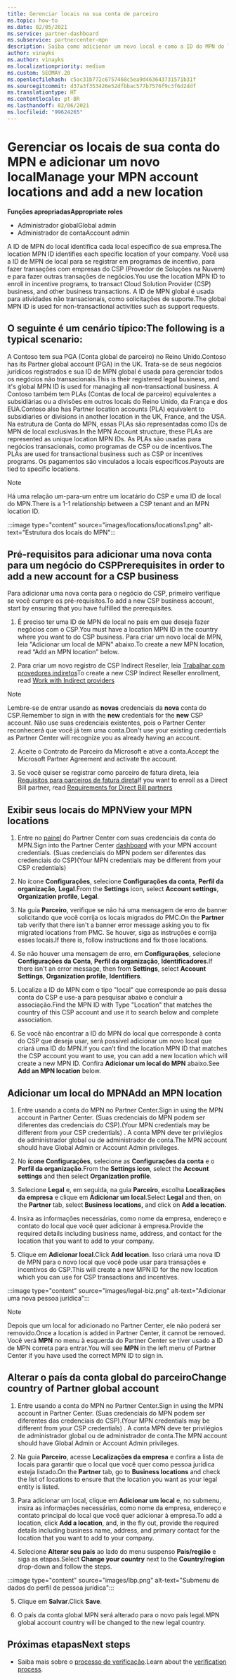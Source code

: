 ```yaml
---
title: Gerenciar locais na sua conta de parceiro
ms.topic: how-to
ms.date: 02/05/2021
ms.service: partner-dashboard
ms.subservice: partnercenter-mpn
description: Saiba como adicionar um novo local e como a ID do MPN do local é usada em programas de incentivo, negócios do CSP, assinaturas e outras transações.
author: vinayks
ms.author: vinayks
ms.localizationpriority: medium
ms.custom: SEOMAY.20
ms.openlocfilehash: c5ac31b772c6757468c5ea9d463643731571b31f
ms.sourcegitcommit: d37a3f353426e52dfbbac577b7576f9c3f6d2ddf
ms.translationtype: HT
ms.contentlocale: pt-BR
ms.lasthandoff: 02/06/2021
ms.locfileid: "99624265"
---
```

# <a name="manage-your-mpn-account-locations-and-add-a-new-location"></a><span data-ttu-id="d6213-103">Gerenciar os locais de sua conta do MPN e adicionar um novo local</span><span class="sxs-lookup"><span data-stu-id="d6213-103">Manage your MPN account locations and add a new location</span></span>


<span data-ttu-id="d6213-104">**Funções apropriadas**</span><span class="sxs-lookup"><span data-stu-id="d6213-104">**Appropriate roles**</span></span>

- <span data-ttu-id="d6213-105">Administrador global</span><span class="sxs-lookup"><span data-stu-id="d6213-105">Global admin</span></span>
- <span data-ttu-id="d6213-106">Administrador de conta</span><span class="sxs-lookup"><span data-stu-id="d6213-106">Account admin</span></span>

<span data-ttu-id="d6213-107">A ID de MPN do local identifica cada local específico de sua empresa.</span><span class="sxs-lookup"><span data-stu-id="d6213-107">The location MPN ID identifies each specific location of your company.</span></span> <span data-ttu-id="d6213-108">Você usa a ID de MPN de local para se registrar em programas de incentivo, para fazer transações com empresas do CSP (Provedor de Soluções na Nuvem) e para fazer outras transações de negócios.</span><span class="sxs-lookup"><span data-stu-id="d6213-108">You use the location MPN ID to enroll in incentive programs, to transact Cloud Solution Provider (CSP) business, and other business transactions.</span></span> <span data-ttu-id="d6213-109">A ID de MPN global é usada para atividades não transacionais, como solicitações de suporte.</span><span class="sxs-lookup"><span data-stu-id="d6213-109">The global MPN ID is used for non-transactional activities such as support requests.</span></span>

## <a name="the-following-is-a-typical-scenario"></a><span data-ttu-id="d6213-110">O seguinte é um cenário típico:</span><span class="sxs-lookup"><span data-stu-id="d6213-110">The following is a typical scenario:</span></span>

<span data-ttu-id="d6213-111">A Contoso tem sua PGA (Conta global de parceiro) no Reino Unido.</span><span class="sxs-lookup"><span data-stu-id="d6213-111">Contoso has its Partner global account (PGA) in the UK.</span></span> <span data-ttu-id="d6213-112">Trata-se de seus negócios jurídicos registrados e sua ID de MPN global é usada para gerenciar todos os negócios não transacionais.</span><span class="sxs-lookup"><span data-stu-id="d6213-112">This is their registered legal business, and it's global MPN ID is used for managing all non-transactional business.</span></span> <span data-ttu-id="d6213-113">A Contoso também tem PLAs (Contas de local de parceiro) equivalentes a subsidiárias ou a divisões em outros locais do Reino Unido, da França e dos EUA.</span><span class="sxs-lookup"><span data-stu-id="d6213-113">Contoso also has Partner location accounts (PLA) equivalent to subsidiaries or divisions in another location in the UK, France, and the USA.</span></span> <span data-ttu-id="d6213-114">Na estrutura de Conta do MPN, essas PLAs são representadas como IDs de MPN de local exclusivas.</span><span class="sxs-lookup"><span data-stu-id="d6213-114">In the MPN Account structure, these PLAs are represented as unique location MPN IDs.</span></span> <span data-ttu-id="d6213-115">As PLAs são usadas para negócios transacionais, como programas de CSP ou de incentivos.</span><span class="sxs-lookup"><span data-stu-id="d6213-115">The PLAs are used for transactional business such as CSP or incentives programs.</span></span> <span data-ttu-id="d6213-116">Os pagamentos são vinculados a locais específicos.</span><span class="sxs-lookup"><span data-stu-id="d6213-116">Payouts are tied to specific locations.</span></span> 

>[!NOTE]
><span data-ttu-id="d6213-117">Há uma relação um-para-um entre um locatário do CSP e uma ID de local do MPN.</span><span class="sxs-lookup"><span data-stu-id="d6213-117">There is a 1-1 relationship between a CSP tenant and an MPN location ID.</span></span>

:::image type="content" source="images/locations/locations1.png" alt-text="Estrutura dos locais do MPN":::

## <a name="prerequisites-in-order-to-add-a-new-account-for-a-csp-business"></a><span data-ttu-id="d6213-119">Pré-requisitos para adicionar uma nova conta para um negócio do CSP</span><span class="sxs-lookup"><span data-stu-id="d6213-119">Prerequisites in order to add a new account for a CSP business</span></span>

<span data-ttu-id="d6213-120">Para adicionar uma nova conta para o negócio do CSP, primeiro verifique se você cumpre os pré-requisitos.</span><span class="sxs-lookup"><span data-stu-id="d6213-120">To add a new CSP business account, start by ensuring that you have fulfilled the prerequisites.</span></span>

1. <span data-ttu-id="d6213-121">É preciso ter uma ID de MPN de local no país em que deseja fazer negócios com o CSP.</span><span class="sxs-lookup"><span data-stu-id="d6213-121">You must have a location MPN ID in the country where you want to do CSP business.</span></span> <span data-ttu-id="d6213-122">Para criar um novo local de MPN, leia "Adicionar um local de MPN" abaixo.</span><span class="sxs-lookup"><span data-stu-id="d6213-122">To create a new MPN location, read “Add an MPN location” below.</span></span>
  
1. <span data-ttu-id="d6213-123">Para criar um novo registro de CSP Indirect Reseller, leia [Trabalhar com provedores indiretos](indirect-reseller-tasks-in-partner-center.md#get-started)</span><span class="sxs-lookup"><span data-stu-id="d6213-123">To create a new CSP Indirect Reseller enrollment, read [Work with Indirect providers](indirect-reseller-tasks-in-partner-center.md#get-started)</span></span> 

>[!NOTE] 
 ><span data-ttu-id="d6213-124">Lembre-se de entrar usando as **novas** credenciais da **nova** conta do CSP.</span><span class="sxs-lookup"><span data-stu-id="d6213-124">Remember to sign in with the **new** credentials for the **new** CSP account.</span></span> <span data-ttu-id="d6213-125">Não use suas credenciais existentes, pois o Partner Center reconhecerá que você já tem uma conta.</span><span class="sxs-lookup"><span data-stu-id="d6213-125">Don't use your existing credentials as Partner Center will recognize you as already having an account.</span></span>

2. <span data-ttu-id="d6213-126">Aceite o Contrato de Parceiro da Microsoft e ative a conta.</span><span class="sxs-lookup"><span data-stu-id="d6213-126">Accept the Microsoft Partner Agreement and activate the account.</span></span>

1. <span data-ttu-id="d6213-127">Se você quiser se registrar como parceiro de fatura direta, leia [Requisitos para parceiros de fatura direta](direct-partner-new-requirements.md)</span><span class="sxs-lookup"><span data-stu-id="d6213-127">If you want to enroll as a Direct Bill partner, read [Requirements for Direct Bill partners](direct-partner-new-requirements.md)</span></span>

## <a name="view-your-mpn-locations"></a><span data-ttu-id="d6213-128">Exibir seus locais do MPN</span><span class="sxs-lookup"><span data-stu-id="d6213-128">View your MPN locations</span></span>

1. <span data-ttu-id="d6213-129">Entre no [painel](https://partner.microsoft.com/dashboard/home) do Partner Center com suas credenciais da conta do MPN.</span><span class="sxs-lookup"><span data-stu-id="d6213-129">Sign into the Partner Center [dashboard](https://partner.microsoft.com/dashboard/home) with your MPN account credentials.</span></span> <span data-ttu-id="d6213-130">(Suas credenciais do MPN podem ser diferentes das credenciais do CSP)</span><span class="sxs-lookup"><span data-stu-id="d6213-130">(Your MPN credentials may be different from your CSP credentials)</span></span> 
 
1. <span data-ttu-id="d6213-131">No ícone **Configurações**, selecione **Configurações da conta**, **Perfil da organização**, **Legal**.</span><span class="sxs-lookup"><span data-stu-id="d6213-131">From the **Settings** icon, select **Account settings**, **Organization profile**, **Legal**.</span></span> 

1. <span data-ttu-id="d6213-132">Na guia **Parceiro**, verifique se não há uma mensagem de erro de banner solicitando que você corrija os locais migrados do PMC.</span><span class="sxs-lookup"><span data-stu-id="d6213-132">On the **Partner** tab verify that there isn't a banner error message asking you to fix migrated locations from PMC.</span></span> <span data-ttu-id="d6213-133">Se houver, siga as instruções e corrija esses locais.</span><span class="sxs-lookup"><span data-stu-id="d6213-133">If there is, follow instructions and fix those locations.</span></span> 

3. <span data-ttu-id="d6213-134">Se não houver uma mensagem de erro, em **Configurações**, selecione **Configurações da Conta**, **Perfil da organização**, **Identificadores**.</span><span class="sxs-lookup"><span data-stu-id="d6213-134">If there isn't an error message, then from  **Settings**, select  **Account Settings**, **Organization profile**, **Identifiers**.</span></span>

4. <span data-ttu-id="d6213-135">Localize a ID do MPN com o tipo "local" que corresponde ao país dessa conta do CSP e use-a para pesquisar abaixo e concluir a associação.</span><span class="sxs-lookup"><span data-stu-id="d6213-135">Find the MPN ID with Type "Location" that matches the country of this CSP account and use it to search below and complete association.</span></span>

5. <span data-ttu-id="d6213-136">Se você não encontrar a ID do MPN do local que corresponde à conta do CSP que deseja usar, será possível adicionar um novo local que criará uma ID do MPN.</span><span class="sxs-lookup"><span data-stu-id="d6213-136">If you can’t find the location MPN ID that matches the CSP account you want to use, you can add a new location which will create a new MPN ID.</span></span> <span data-ttu-id="d6213-137">Confira **Adicionar um local do MPN** abaixo.</span><span class="sxs-lookup"><span data-stu-id="d6213-137">See **Add an MPN location** below.</span></span>

## <a name="add-an-mpn-location"></a><span data-ttu-id="d6213-138">Adicionar um local do MPN</span><span class="sxs-lookup"><span data-stu-id="d6213-138">Add an MPN location</span></span>

1. <span data-ttu-id="d6213-139">Entre usando a conta do MPN no Partner Center.</span><span class="sxs-lookup"><span data-stu-id="d6213-139">Sign in using the MPN account in Partner Center.</span></span> <span data-ttu-id="d6213-140">(Suas credenciais do MPN podem ser diferentes das credenciais do CSP).</span><span class="sxs-lookup"><span data-stu-id="d6213-140">(Your MPN credentials may be different from your CSP credentials) .</span></span> <span data-ttu-id="d6213-141">A conta MPN deve ter privilégios de administrador global ou de administrador de conta.</span><span class="sxs-lookup"><span data-stu-id="d6213-141">The MPN account should have Global Admin or Account Admin privileges.</span></span> 

1. <span data-ttu-id="d6213-142">No **ícone Configurações**, selecione as **Configurações da conta** e o **Perfil da organização**.</span><span class="sxs-lookup"><span data-stu-id="d6213-142">From the **Settings icon**, select the **Account settings** and then select **Organization profile**.</span></span>

2. <span data-ttu-id="d6213-143">Selecione **Legal** e, em seguida, na guia **Parceiro**, escolha **Localizações da empresa** e clique em **Adicionar um local**.</span><span class="sxs-lookup"><span data-stu-id="d6213-143">Select **Legal** and then, on the **Partner** tab, select **Business locations,** and click on **Add a location.**</span></span>

3. <span data-ttu-id="d6213-144">Insira as informações necessárias, como nome da empresa, endereço e contato do local que você quer adicionar à empresa.</span><span class="sxs-lookup"><span data-stu-id="d6213-144">Provide the required details including business name, address, and contact for the location that you want to add to your company.</span></span>
 
1. <span data-ttu-id="d6213-145">Clique em **Adicionar local**.</span><span class="sxs-lookup"><span data-stu-id="d6213-145">Click **Add location**.</span></span> <span data-ttu-id="d6213-146">Isso criará uma nova ID de MPN para o novo local que você pode usar para transações e incentivos do CSP.</span><span class="sxs-lookup"><span data-stu-id="d6213-146">This will create a new MPN ID for the new location which you can use for CSP transactions and incentives.</span></span>

:::image type="content" source="images/legal-biz.png" alt-text="Adicionar uma nova pessoa jurídica":::

> [!NOTE]
> <span data-ttu-id="d6213-148">Depois que um local for adicionado no Partner Center, ele não poderá ser removido.</span><span class="sxs-lookup"><span data-stu-id="d6213-148">Once a location is added in Partner Center, it cannot be removed.</span></span> <span data-ttu-id="d6213-149">Você verá **MPN** no menu à esquerda do Partner Center se tiver usado a ID de MPN correta para entrar.</span><span class="sxs-lookup"><span data-stu-id="d6213-149">You will see **MPN** in the left menu of Partner Center if you have used the correct MPN ID to sign in.</span></span>

## <a name="change-country-of-partner-global-account"></a><span data-ttu-id="d6213-150">Alterar o país da conta global do parceiro</span><span class="sxs-lookup"><span data-stu-id="d6213-150">Change country of Partner global account</span></span> 

1. <span data-ttu-id="d6213-151">Entre usando a conta do MPN no Partner Center.</span><span class="sxs-lookup"><span data-stu-id="d6213-151">Sign in using the MPN account in Partner Center.</span></span> <span data-ttu-id="d6213-152">(Suas credenciais do MPN podem ser diferentes das credenciais do CSP).</span><span class="sxs-lookup"><span data-stu-id="d6213-152">(Your MPN credentials may be different from your CSP credentials) .</span></span> <span data-ttu-id="d6213-153">A conta MPN deve ter privilégios de administrador global ou de administrador de conta.</span><span class="sxs-lookup"><span data-stu-id="d6213-153">The MPN account should have Global Admin or Account Admin privileges.</span></span> 

2. <span data-ttu-id="d6213-154">Na guia **Parceiro**, acesse **Localizações da empresa** e confira a lista de locais para garantir que o local que você quer como pessoa jurídica esteja listado.</span><span class="sxs-lookup"><span data-stu-id="d6213-154">On the **Partner** tab, go to **Business locations** and check the list of locations to ensure that the location you want as your legal entity is listed.</span></span> 
 
1. <span data-ttu-id="d6213-155">Para adicionar um local, clique em **Adicionar um local** e, no submenu, insira as informações necessárias, como nome da empresa, endereço e contato principal do local que você quer adicionar à empresa.</span><span class="sxs-lookup"><span data-stu-id="d6213-155">To add a location, click **Add a location**, and, in the fly out, provide the required details including business name, address, and primary contact for the location that you want to add to your company.</span></span> 
 
1. <span data-ttu-id="d6213-156">Selecione **Alterar seu país** ao lado do menu suspenso **País/região** e siga as etapas.</span><span class="sxs-lookup"><span data-stu-id="d6213-156">Select **Change your country** next to the **Country/region** drop-down and follow the steps.</span></span> 

:::image type="content" source="images/lbp.png" alt-text="Submenu de dados do perfil de pessoa jurídica":::

5. <span data-ttu-id="d6213-158">Clique em **Salvar**.</span><span class="sxs-lookup"><span data-stu-id="d6213-158">Click **Save**.</span></span>

6. <span data-ttu-id="d6213-159">O país da conta global MPN será alterado para o novo país legal.</span><span class="sxs-lookup"><span data-stu-id="d6213-159">MPN global account country will be changed to the new legal country.</span></span>
  
## <a name="next-steps"></a><span data-ttu-id="d6213-160">Próximas etapas</span><span class="sxs-lookup"><span data-stu-id="d6213-160">Next steps</span></span>

- <span data-ttu-id="d6213-161">Saiba mais sobre o [processo de verificação](verification-responses.md).</span><span class="sxs-lookup"><span data-stu-id="d6213-161">Learn about the [verification process](verification-responses.md).</span></span>
